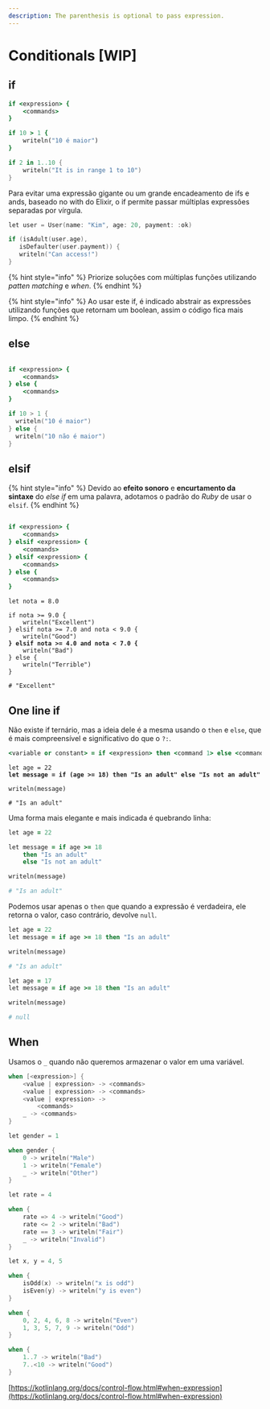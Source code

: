 ```yaml
---
description: The parenthesis is optional to pass expression.
---
```


# Conditionals \[WIP]

## if

```ruby
if <expression> {
    <commands>
}
```

```ruby
if 10 > 1 {
    writeln("10 é maior")
}
```

```kotlin
if 2 in 1..10 {
    writeln("It is in range 1 to 10")
}
```



Para evitar uma expressão gigante ou um grande encadeamento de ifs e ands, baseado no with do Elixir, o if permite passar múltiplas expressões separadas por vírgula.

```go
let user = User(name: "Kim", age: 20, payment: :ok)

if (isAdult(user.age),
   isDefaulter(user.payment)) {
   writeln("Can access!")
}
```

{% hint style="info" %}
Priorize soluções com múltiplas funções utilizando _patten matching_ e _when_.
{% endhint %}

{% hint style="info" %}
Ao usar este if, é indicado abstrair as expressões utilizando funções que retornam um boolean, assim o código fica mais limpo.
{% endhint %}

## else

```ruby

if <expression> {
    <commands>
} else {
    <commands>
}
```

```go
if 10 > 1 {
  writeln("10 é maior")
} else {
  writeln("10 não é maior")
}
```

## elsif

{% hint style="info" %}
Devido ao **efeito sonoro** e **encurtamento da sintaxe** do _else if_ em uma palavra, adotamos o padrão do _Ruby_ de usar o `elsif`.
{% endhint %}

```ruby

if <expression> {
    <commands>
} elsif <expression> {
    <commands>
} elsif <expression> {
    <commands>
} else {
    <commands>
}
```

<pre class="language-ruby"><code class="lang-ruby">let nota = 8.0

if nota >= 9.0 {
    writeln("Excellent")
} elsif nota >= 7.0 and nota &#x3C; 9.0 {
    writeln("Good")
<strong>} elsif nota >= 4.0 and nota &#x3C; 7.0 {
</strong>    writeln("Bad")
} else {
    writeln("Terrible")
}

# "Excellent"
</code></pre>

## One line if

Não existe if ternário, mas a ideia dele é a mesma usando o `then` e `else`, que é mais compreensível e significativo do que o `?:`.

```ruby
<variable or constant> = if <expression> then <command 1> else <command 2>
```

<pre class="language-ruby"><code class="lang-ruby">let age = 22
<strong>let message = if (age >= 18) then "Is an adult" else "Is not an adult"
</strong>
writeln(message)

# "Is an adult"
</code></pre>

Uma forma mais elegante e mais indicada é quebrando linha:

```ruby
let age = 22

let message = if age >= 18
    then "Is an adult"
    else "Is not an adult"

writeln(message)

# "Is an adult"
```

Podemos usar apenas o `then` que quando a expressão é verdadeira, ele retorna o valor, caso contrário, devolve `null`.

```ruby
let age = 22
let message = if age >= 18 then "Is an adult"

writeln(message)

# "Is an adult"
```

```ruby
let age = 17
let message = if age >= 18 then "Is an adult"

writeln(message)

# null
```

## When

Usamos o `_` quando não queremos armazenar o valor em uma variável.

```kotlin
when [<expression>] {
    <value | expression> -> <commands>
    <value | expression> -> <commands>
    <value | expression> ->
        <commands>
    _ -> <commands>
}
```

```kotlin
let gender = 1

when gender {
    0 -> writeln("Male")
    1 -> writeln("Female")
    _ -> writeln("Other")
}
```

```kotlin
let rate = 4

when {
    rate => 4 -> writeln("Good")
    rate <= 2 -> writeln("Bad")
    rate == 3 -> writeln("Fair")
    _ -> writeln("Invalid")
}
```

```kotlin
let x, y = 4, 5

when {
    isOdd(x) -> writeln("x is odd")
    isEven(y) -> writeln("y is even")
}
```

```kotlin
when {
    0, 2, 4, 6, 8 -> writeln("Even")
    1, 3, 5, 7, 9 -> writeln("Odd")
}
```

```kotlin
when {
    1..7 -> writeln("Bad")
    7..<10 -> writeln("Good")
}
```

[https://kotlinlang.org/docs/control-flow.html#when-expression](https://kotlinlang.org/docs/control-flow.html#when-expression)
